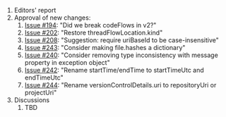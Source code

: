 1. Editors' report
1. Approval of new changes:
    1. [Issue #194](https://github.com/oasis-tcs/sarif-spec/issues/194): "Did we break codeFlows in v2?"
    1. [Issue #202](https://github.com/oasis-tcs/sarif-spec/issues/202): "Restore threadFlowLocation.kind"
    1. [Issue #208](https://github.com/oasis-tcs/sarif-spec/issues/208): "Suggestion: require uriBaseId to be case-insensitive"
    1. [Issue #243](https://github.com/oasis-tcs/sarif-spec/issues/243): "Consider making file.hashes a dictionary"
    1. [Issue #240](https://github.com/oasis-tcs/sarif-spec/issues/240): "Consider removing type inconsistency with message property in exception object"
    1. [Issue #242](https://github.com/oasis-tcs/sarif-spec/issues/242): "Rename startTime/endTime to startTimeUtc and endTimeUtc"
    1. [Issue #244](https://github.com/oasis-tcs/sarif-spec/issues/244): "Rename versionControlDetails.uri to repositoryUri or projectUri"
1. Discussions
    1. TBD
